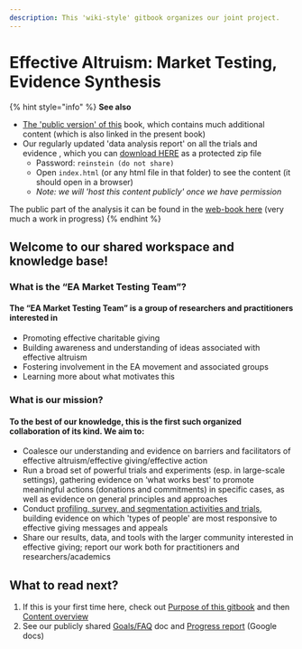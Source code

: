 ```yaml
---
description: This 'wiki-style' gitbook organizes our joint project.
---
```


# Effective Altruism: Market Testing, Evidence Synthesis

{% hint style="info" %}
**See also**

* [The 'public version' of this](https://effective-giving-marketing.gitbook.io/untitled/) book, which contains much additional content (which is also linked in the present book)
* Our regularly updated 'data analysis report' on all the trials and evidence , which you can [download HERE](https://www.dropbox.com/s/jyxj2jen6e9ptjz/eamt\_bookdown.zip?dl=0) as a protected zip file
  * Password: `reinstein (do not share)`
  * Open `index.html` (or any html file in that folder) to see the content (it should open in a browser)
  * _Note: we will 'host this content publicly' once we have permission_

The public part of the analysis it can be found in the [web-book here](https://daaronr.github.io/eamt\_data\_analysis/) (very much a work in progress)
{% endhint %}

## Welcome to our shared workspace and knowledge base!

### What is the “EA Market Testing Team”?

#### The “EA Market Testing Team” is a group of researchers and practitioners interested in

* Promoting effective charitable giving
* Building awareness and understanding of ideas associated with effective altruism
* Fostering involvement in the EA movement and associated groups
* Learning more about what motivates this

### What is our mission?

#### To the best of our knowledge, this is the first such organized collaboration of its kind. We aim to:

* Coalesce our understanding and evidence on barriers and facilitators of effective altruism/effective giving/effective action
* Run a broad set of powerful trials and experiments (esp. in large-scale settings), gathering evidence on ‘what works best' to promote meaningful actions (donations and commitments) in specific cases, as well as evidence on general principles and approaches
* Conduct [profiling, survey, and segmentation activities and trials](profiling-and-segmentation/profiling-discussion.md), building evidence on which 'types of people' are most responsive to effective giving messages and appeals
* Share our results, data, and tools with the larger community interested in effective giving; report our work both for practitioners and researchers/academics

## **What to read next?**

1. If this is your first time here, check out [Purpose of this gitbook](purpose-of-this-gitbook.md) and then [Content overview](sections-and-organization.md)
2. See our publicly shared [Goals/FAQ](https://docs.google.com/document/d/1Ok9b51p5aQ1qHFnrGkf\_e7vsjnDWzWdU\_Zv3eUCtEL4/edit#heading=h.gjcw9rquq2um) doc and [Progress report](https://docs.google.com/document/d/1buIcG21ChtWiDvAdV8Rp6Z8izofmAXOsy5PaomFsHZw/edit) (Google docs)
